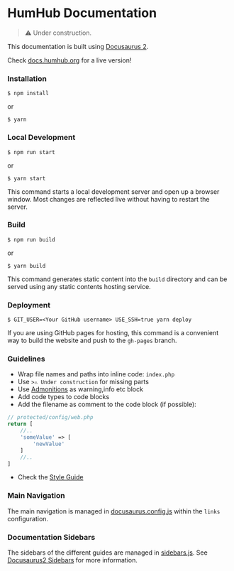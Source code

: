 # HumHub Documentation

>⚠️ Under construction.

This documentation is built using [Docusaurus 2](https://v2.docusaurus.io/).

Check [docs.humhub.org](http://docs.humhub.org) for a live version!

### Installation

```
$ npm install
```

or

```
$ yarn
```

### Local Development

```
$ npm run start
```

or

```
$ yarn start
```

This command starts a local development server and open up a browser window. Most changes are reflected live without having to restart the server.

### Build

```
$ npm run build
```

or 

```
$ yarn build
```

This command generates static content into the `build` directory and can be served using any static contents hosting service.

### Deployment

```
$ GIT_USER=<Your GitHub username> USE_SSH=true yarn deploy
```

If you are using GitHub pages for hosting, this command is a convenient way to build the website and push to the `gh-pages` branch.

### Guidelines

- Wrap file names and paths into inline code: `index.php`
- Use `>⚠️ Under construction` for missing parts
- Use [Admonitions](docs/doc1.md#Admonitions) as warning,info etc block
- Add code types to code blocks
- Add the filename as comment to the code block (if possible):

```php
// protected/config/web.php
return [
    //..
    'someValue' => [
        'newValue'
    ]
    //..
]
```

- Check the [Style Guide](docs/doc1.md)

### Main Navigation

The main navigation is managed in [docusaurus.config.js](docusaurus.config.js) within the `links` configuration.

### Documentation Sidebars

The sidebars of the different guides are managed in [sidebars.js](sidebars.js). 
See [Docusaurus2 Sidebars](https://v2.docusaurus.io/docs/sidebar/) for more information.